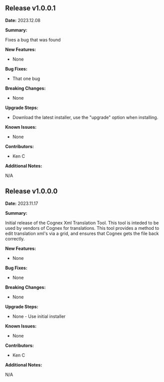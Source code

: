 ## Release v1.0.0.1

**Date:** 2023.12.08

**Summary:**

Fixes a bug that was found

**New Features:**

* None

**Bug Fixes:**

* That one bug

**Breaking Changes:**

* None

**Upgrade Steps:**

* Download the latest installer, use the "upgrade" option when installing. 

**Known Issues:**

* None

**Contributors:**

* Ken C

**Additional Notes:**

N/A

## Release v1.0.0.0

**Date:** 2023.11.17

**Summary:**

Initial release of the Cognex Xml Translation Tool. This tool is inteded to be used by vendors of Cognex for translations. This tool provides a method to edit translation xml's via a grid, and ensures that Cognex gets the file back correctly. 

**New Features:**

* None

**Bug Fixes:**

* None

**Breaking Changes:**

* None

**Upgrade Steps:**

* None - Use initial installer

**Known Issues:**

* None

**Contributors:**

* Ken C

**Additional Notes:**

N/A